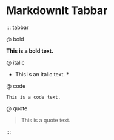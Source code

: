 # MarkdownIt Tabbar

::: tabbar

@ bold

**This is a bold text.**

@ italic

* This is an italic text. *

@ code

` This is a code text. `

@ quote

> This is a quote text.

:::
